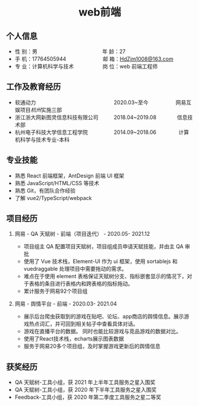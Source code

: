  <center>
     <h1>web前端 </h1>
 </center>

## 个人信息

- 性 别：男&emsp;&emsp;&emsp;&emsp;&emsp;&emsp;&emsp;&emsp;&emsp;&emsp;&emsp;&emsp;&ensp;年 龄：27
- 手 机：17764505944 &emsp;&emsp;&emsp;&emsp;&emsp;&emsp;&ensp; 邮 箱：HdZjm1008@163.com
- 专 业：计算机科学与技术 &emsp;&emsp;&emsp;&emsp;&emsp; 岗 位：web 前端工程师

## 工作及教育经历

- 软通动力&emsp;&emsp;&emsp;&emsp;&emsp;&emsp;&ensp;&ensp;&ensp;&ensp;&ensp;&ensp;&ensp;&ensp;&ensp;&ensp;&ensp;&ensp;&ensp;&ensp;&ensp;&ensp;&ensp;&ensp;2020.03~至今&emsp;&emsp;&emsp;&emsp;&emsp; 网易互娱项目*杭州*实施三部
- 浙江浙大网新图灵信息科技有限公司&emsp;&emsp;&emsp;2018.04~2019.08&emsp;&emsp;&emsp;&emsp;信息技术部
- 杭州电子科技大学信息工程学院&emsp;&emsp;&emsp;&emsp;&emsp;2014.09~2018.06&emsp;&emsp;&emsp;&emsp; 计算机科学与技术专业-本科

## 专业技能

- 熟悉 React 前端框架，AntDesign 前端 UI 框架
- 熟悉 JavaScript/HTML/CSS 等技术
- 熟悉 Git，有团队合作经验
- 了解 vue2/TypeScript/webpack

## 项目经历

1. 网易 - QA 天赋树 - 前端（项目迭代） - 2020.05- 2021.12

   - 项目组主 QA 配置项目天赋树，项目组成员申请天赋技能，并由主 QA 审批
   - 使用了 Vue 技术栈，Element-UI 作为 ui 框架，使用 sortablejs 和 vuedraggable 处理项目中需要拖动的需求。
   - 难点在于使用 element 表格保证天赋树分支、指标嵌套显示的情况下，对于表格的条目进行表格内和跨表格的指标拖动。
   - 累计服务于网易92个项目组

2. 网易 - 舆情平台 - 前端 - 2020.03- 2021.04
   - 展示后台爬虫获取到的游戏在贴吧、论坛、app商店的舆情信息。展示游戏热点词汇，并可回到相关帖子中查看具体对话。
   - 游戏在直播平台的数据。 同时也能比较游戏与竞品游戏的数据对比。
   - 使用了React技术栈，echarts展示图表数据
   - 服务于网易20多个项目组，及时掌握游戏更新后的舆情信息

## 获奖经历

- QA 天赋树-工具小组，获 2021 年上半年工具服务之星入围奖
- QA 天赋树-工具小组，获 2020 年下半年工具服务之星入围奖
- Feedback-工具小组，获 2020 年第二季度工具服务之星二等奖

